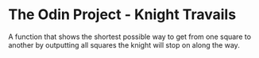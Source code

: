 # The Odin Project - Knight Travails
A function that shows the shortest possible way to get from one square to another by outputting all squares the knight will stop on along the way.
